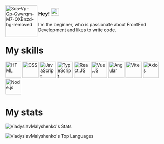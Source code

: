 <a href="https://ibb.co/sVVMHGQ"><img align="left" style="width: 100px" src="https://i.ibb.co/crr7LHt/3c5-Vp-Gp-Gwyrqm-M7-QXBnzd-bg-removed.png" alt="3c5-Vp-Gp-Gwyrqm-M7-QXBnzd-bg-removed" border="0"></a>

### Hey! <img src="https://user-images.githubusercontent.com/1303154/88677602-1635ba80-d120-11ea-84d8-d263ba5fc3c0.gif" width="24px" alt="hi">

I'm the beginner, who is passionate about FrontEnd Development and likes to write code.

### <h1>My skills</h1>

<div>
  <img src="https://img.freepik.com/free-icon/html-5_318-566077.jpg" height="50px" alt="HTML">                         
  <img src="https://upload.wikimedia.org/wikipedia/commons/thumb/6/62/CSS3_logo.svg/800px-CSS3_logo.svg.png" height="50px" alt="CSS">
  <img src="https://upload.wikimedia.org/wikipedia/commons/thumb/9/99/Unofficial_JavaScript_logo_2.svg/800px-Unofficial_JavaScript_logo_2.svg.png" height="50px" alt="JavaScript">
  <img src="https://upload.wikimedia.org/wikipedia/commons/thumb/4/4c/Typescript_logo_2020.svg/1200px-Typescript_logo_2020.svg.png"" height="50px" alt="TypeScript">
  <img src="https://upload.wikimedia.org/wikipedia/commons/thumb/a/a7/React-icon.svg/1200px-React-icon.svg.png" height="50px" alt="React.JS">
  <img src="https://upload.wikimedia.org/wikipedia/commons/thumb/9/95/Vue.js_Logo_2.svg/1200px-Vue.js_Logo_2.svg.png" height="50px" alt="Vue.JS">
  <img src="https://upload.wikimedia.org/wikipedia/commons/f/f7/Angular_gradient.png" width="50px"  alt="Angular">
  <img src="https://upload.wikimedia.org/wikipedia/commons/thumb/f/f1/Vitejs-logo.svg/1200px-Vitejs-logo.svg.png" height="50px" alt="Vite">
  <img src="https://axios-http.com/assets/logo.svg" width="50px" height="50px" alt="Axios">
  <img src="https://upload.wikimedia.org/wikipedia/commons/thumb/d/d9/Node.js_logo.svg/1200px-Node.js_logo.svg.png" width="50px"  alt="Node.js">
</div>

### <h1>My stats</h1>


![VladyslavMalyshenko's Stats](https://github-readme-stats-vladyslavs-projects-b7187cbd.vercel.app/api?username=VladyslavMalyshenko&rank_icon=github&theme=buefy&show_icons=true&hide_border=true&ring_color=fc90bb&count_private=true)

![VladyslavMalyshenko's Top Languages](https://github-readme-stats-vladyslavs-projects-b7187cbd.vercel.app/api/top-langs/?username=VladyslavMalyshenko&show_icons=true&theme=buefy&hide_border=true&layout=donut)
